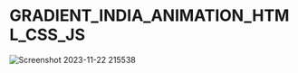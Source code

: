 # GRADIENT_INDIA_ANIMATION_HTML_CSS_JS
![Screenshot 2023-11-22 215538](https://github.com/Narayan-Thakare/GRADIENT_INDIA_ANIMATION_HTML_CSS_JS/assets/113063658/cf85b034-e842-41bb-b13c-80d01593577a)

